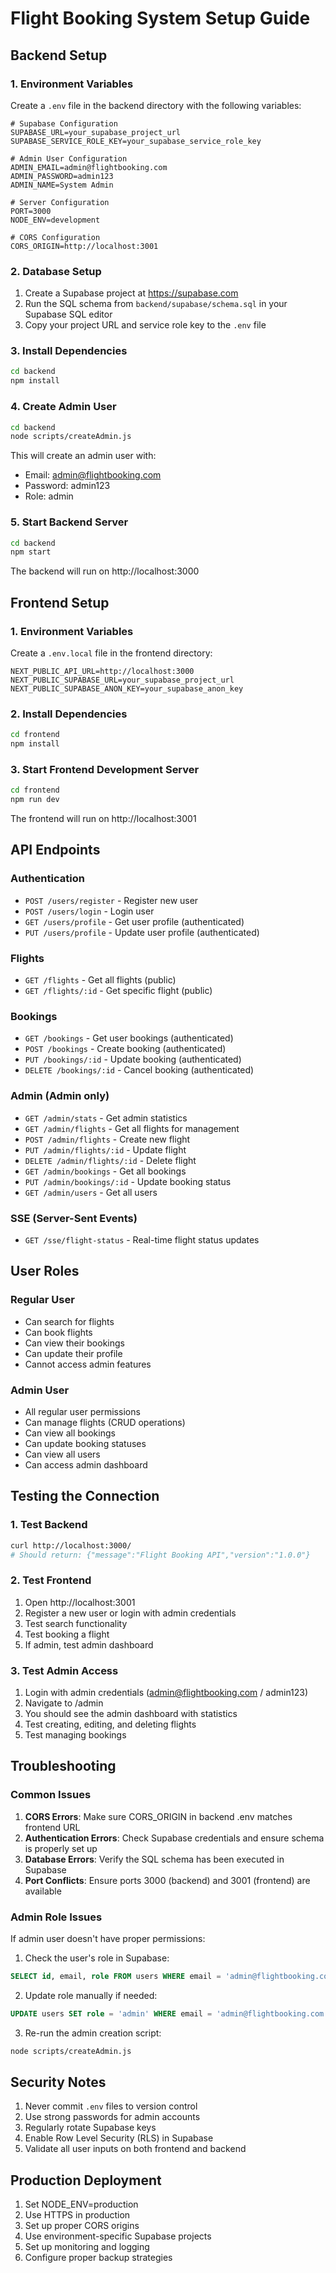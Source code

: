 # Flight Booking System Setup Guide

## Backend Setup

### 1. Environment Variables
Create a `.env` file in the backend directory with the following variables:

```env
# Supabase Configuration
SUPABASE_URL=your_supabase_project_url
SUPABASE_SERVICE_ROLE_KEY=your_supabase_service_role_key

# Admin User Configuration
ADMIN_EMAIL=admin@flightbooking.com
ADMIN_PASSWORD=admin123
ADMIN_NAME=System Admin

# Server Configuration
PORT=3000
NODE_ENV=development

# CORS Configuration
CORS_ORIGIN=http://localhost:3001
```

### 2. Database Setup
1. Create a Supabase project at https://supabase.com
2. Run the SQL schema from `backend/supabase/schema.sql` in your Supabase SQL editor
3. Copy your project URL and service role key to the `.env` file

### 3. Install Dependencies
```bash
cd backend
npm install
```

### 4. Create Admin User
```bash
cd backend
node scripts/createAdmin.js
```

This will create an admin user with:
- Email: admin@flightbooking.com
- Password: admin123
- Role: admin

### 5. Start Backend Server
```bash
cd backend
npm start
```

The backend will run on http://localhost:3000

## Frontend Setup

### 1. Environment Variables
Create a `.env.local` file in the frontend directory:

```env
NEXT_PUBLIC_API_URL=http://localhost:3000
NEXT_PUBLIC_SUPABASE_URL=your_supabase_project_url
NEXT_PUBLIC_SUPABASE_ANON_KEY=your_supabase_anon_key
```

### 2. Install Dependencies
```bash
cd frontend
npm install
```

### 3. Start Frontend Development Server
```bash
cd frontend
npm run dev
```

The frontend will run on http://localhost:3001

## API Endpoints

### Authentication
- `POST /users/register` - Register new user
- `POST /users/login` - Login user
- `GET /users/profile` - Get user profile (authenticated)
- `PUT /users/profile` - Update user profile (authenticated)

### Flights
- `GET /flights` - Get all flights (public)
- `GET /flights/:id` - Get specific flight (public)

### Bookings
- `GET /bookings` - Get user bookings (authenticated)
- `POST /bookings` - Create booking (authenticated)
- `PUT /bookings/:id` - Update booking (authenticated)
- `DELETE /bookings/:id` - Cancel booking (authenticated)

### Admin (Admin only)
- `GET /admin/stats` - Get admin statistics
- `GET /admin/flights` - Get all flights for management
- `POST /admin/flights` - Create new flight
- `PUT /admin/flights/:id` - Update flight
- `DELETE /admin/flights/:id` - Delete flight
- `GET /admin/bookings` - Get all bookings
- `PUT /admin/bookings/:id` - Update booking status
- `GET /admin/users` - Get all users

### SSE (Server-Sent Events)
- `GET /sse/flight-status` - Real-time flight status updates

## User Roles

### Regular User
- Can search for flights
- Can book flights
- Can view their bookings
- Can update their profile
- Cannot access admin features

### Admin User
- All regular user permissions
- Can manage flights (CRUD operations)
- Can view all bookings
- Can update booking statuses
- Can view all users
- Can access admin dashboard

## Testing the Connection

### 1. Test Backend
```bash
curl http://localhost:3000/
# Should return: {"message":"Flight Booking API","version":"1.0.0"}
```

### 2. Test Frontend
1. Open http://localhost:3001
2. Register a new user or login with admin credentials
3. Test search functionality
4. Test booking a flight
5. If admin, test admin dashboard

### 3. Test Admin Access
1. Login with admin credentials (admin@flightbooking.com / admin123)
2. Navigate to /admin
3. You should see the admin dashboard with statistics
4. Test creating, editing, and deleting flights
5. Test managing bookings

## Troubleshooting

### Common Issues

1. **CORS Errors**: Make sure CORS_ORIGIN in backend .env matches frontend URL
2. **Authentication Errors**: Check Supabase credentials and ensure schema is properly set up
3. **Database Errors**: Verify the SQL schema has been executed in Supabase
4. **Port Conflicts**: Ensure ports 3000 (backend) and 3001 (frontend) are available

### Admin Role Issues

If admin user doesn't have proper permissions:

1. Check the user's role in Supabase:
```sql
SELECT id, email, role FROM users WHERE email = 'admin@flightbooking.com';
```

2. Update role manually if needed:
```sql
UPDATE users SET role = 'admin' WHERE email = 'admin@flightbooking.com';
```

3. Re-run the admin creation script:
```bash
node scripts/createAdmin.js
```

## Security Notes

1. Never commit `.env` files to version control
2. Use strong passwords for admin accounts
3. Regularly rotate Supabase keys
4. Enable Row Level Security (RLS) in Supabase
5. Validate all user inputs on both frontend and backend

## Production Deployment

1. Set NODE_ENV=production
2. Use HTTPS in production
3. Set up proper CORS origins
4. Use environment-specific Supabase projects
5. Set up monitoring and logging
6. Configure proper backup strategies 